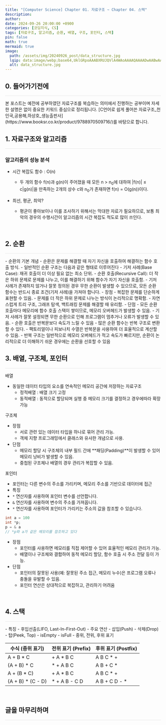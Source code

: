 ```yaml
---
title: "[Computer Science] Chapter 01. 자료구조 ~ Chapter 04. 스택"
description: 
author:
date: 2024-09-26 20:00:00 +0900
categories: [코딩지식, CS]
tags: [자료구조, 알고리즘, 순환, 배열, 구조, 포인터, 스택]
pin: false
math: true
mermaid: true
image:
  path: /assets/img/20240926_post/data_structure.jpg
  lqip: data:image/webp;base64,UklGRpoAAABXRUJQVlA4WAoAAAAQAAAADwAABwAAQUxQSDIAAAARL0AmbZurmr57yyIiqE8oiG0bejIYEQTgqiDA9vqnsUSI6H+oAERp2HZ65qP/VIAWAFZQOCBCAAAA8AEAnQEqEAAIAAVAfCWkAALp8sF8rgRgAP7o9FDvMCkMde9PK7euH5M1m6VWoDXf2FkP3BqV0ZYbO6NA/VFIAAAA
  alt: data_structure.jpg
---
```





## **0. 들어가기전에**
<hr style="height: 0.5px; background-color: rgba(0, 0, 0, .1); border: none;" /> 
본 포스트는 예전에 공부하였던 자료구조를 복습하는 의미에서 진행하는 공부이며 자세한 설명은 없이 중요한 키워드 중심으로 정리됩니다.  
[C언어로 쉽게 풀어쓴 자료구조_천인국,공용해,하상호_생능출판사](https://www.booksr.co.kr/product/9788970509716/)를 바탕으로 합니다.

## **1. 자료구조와 알고리즘**
<hr style="height: 0.5px; background-color: rgba(0, 0, 0, .1); border: none;" /> 

### 알고리즘의 성능 분석
- 시간 복잡도 함수 : O(n)
  - 두 개의 함수 f(n)과 g(n)이 주어졌을 때 모든 n > n<sub>0</sub>에 대하여 \|f(n)\| ≤ c\|g(n)\|을 만족하는 2개의 상수 c와 n<sub>0</sub>가 존재하면 f(n) = O(g(n))이다.

- 최선, 평균, 최악?
  - 평균이 좋아보이나 이를 조사하기 위해서는 막대한 자료가 필요하므로, 보통 최악의 경우의 수행시간이 알고리즘의 시간 복잡도 척도로 많이 쓰인다.

<br>

## **2. 순환**
<hr style="height: 0.5px; background-color: rgba(0, 0, 0, .1); border: none;" /> 
- 순환의 기본 개념
  - 순환은 문제를 해결할 때 자기 자신을 호출하여 해결하는 함수 호출 방식.
- 일반적인 순환 구조는 다음과 같은 형태로 이루어진다
  - 기저 사례(Base Case): 재귀 호출이 더 이상 필요 없는 최소 단위.
  - 순환 호출(Recursive Call): 더 작은 하위 문제로 문제를 나누고, 이를 해결하기 위해 함수가 자기 자신을 호출함.
- 기저 사례가 존재하지 않거나 잘못 정의된 경우 무한 순환이 발생할 수 있으므로, 모든 순환 함수는 반드시 종료 조건(기저 사례)을 가져야 합니다.
- 장점
  - 복잡한 문제를 단순하게 표현할 수 있음.
  - 문제를 더 작은 하위 문제로 나누는 방식이 논리적으로 명확함.
  - 자연스럽게 트리 구조, 그래프 탐색, 백트래킹 문제를 해결할 때 유리함.
- 단점
  - 모든 순환 호출마다 메모리에 함수 호출 스택이 쌓이므로, 메모리 오버헤드가 발생할 수 있음.
  - 기저 사례가 잘못 설정되면 무한 순환으로 인해 프로그램이 멈추거나 오류가 발생할 수 있음.
  - 순환 호출은 반복문보다 속도가 느릴 수 있음
- 많은 순환 함수는 반복 구조로 변환할 수 있다.
  - 팩토리얼이나 피보나치 수열은 반복문을 사용하여 더 효율적으로 계산할 수 있음.
  - 반복 구조는 일반적으로 메모리 오버헤드가 적고 속도가 빠르지만, 순환이 논리적으로 더 이해하기 쉬운 경우에는 순환을 선호할 수 있음

<br>

## **3. 배열, 구조체, 포인터**
<hr style="height: 0.5px; background-color: rgba(0, 0, 0, .1); border: none;" /> 

배열
- 동일한 데이터 타입의 요소를 연속적인 메모리 공간에 저장하는 자료구조
  - 정적배열 : 배열 크기 고정
  - 동적배열 : 동적으로 할당되며 실행 중 메모리 크기를 결정하고 경우에따라 확장 가능

구조체
- 장점
  - 서로 관련 있는 데이터 타입을 하나로 묶어 관리 가능.
  - 객체 지향 프로그래밍에서 클래스와 유사한 개념으로 사용.
- 단점
  - 메모리 할당 시 구조체의 내부 필드 간에 **패딩(Padding)**이 발생할 수 있어 메모리 낭비가 발생할 수 있음.
  - 중첩된 구조체나 배열의 경우 관리가 복잡할 수 있음.

포인터
- 포인터는 다른 변수의 주소를 가리키며, 메모리 주소를 기반으로 데이터에 접근
- 특징
 - `*` 연산자를 사용하여 포인터 변수를 선언합니다.
 - `&` 연산자를 사용하여 변수의 주소를 가져옵니다.
 - `*` 연산자를 사용하여 포인터가 가리키는 주소의 값을 참조할 수 있습니다.
```c
int a = 100
int *p;
p = & a
// *p와 a가 같은 메모리를 참조하고 있다
```
- 장점
  - 포인터를 사용하면 메모리를 직접 제어할 수 있어 효율적인 메모리 관리가 가능.
  - 배열이나 구조체와 결합하여 동적 메모리 할당, 함수 호출 시 주소 전달 등이 가능.
- 단점
  - 포인터의 잘못된 사용(예: 잘못된 주소 접근, 메모리 누수)은 프로그램 오류나 충돌을 유발할 수 있음.
  - 포인터 연산은 상대적으로 복잡하고, 관리하기 어려움
<br>

## **4. 스택**
<hr style="height: 0.5px; background-color: rgba(0, 0, 0, .1); border: none;" /> 
- 특징
  - 후입선출(LIFO, Last-In-First-Out)
- 주요 연산
  - 삽입(Push)
  - 삭제(Drop)
  - 탑(Peek, Top)
  - isEmpty
  - isFull
- 중위, 전위, 후위 표기  

| 수식 (중위 표기)         | 전위 표기 (Prefix) | 후위 표기 (Postfix)  |
|------------------------|-------------------|---------------------|
| A + B * C              | + A * B C         | A B C * +           |
| (A + B) * C            | * + A B C         | A B + C *           |
| A + (B * C)            | + A * B C         | A B C * +           |
| (A + B) * (C - D)      | * + A B - C D     | A B + C D - *       |

<br>

## **글을 마무리하며**
<hr style="height: 0.5px; background-color: rgba(0, 0, 0, .1); border: none;" />